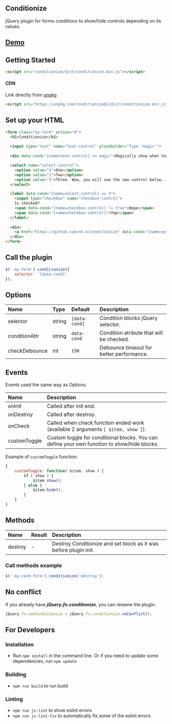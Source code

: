 ## Conditionize
jQuery plugin for forms conditions to show/hide controls depending on its values.

## [Demo](https://codepen.io/_nK/pen/jvdLKM)

## Getting Started

```html
<script src="conditionize/dist/conditionize.min.js"></script>
```

#### CDN
Link directly from [unpkg](https://unpkg.com/)
```html
<script src="https://unpkg.com/conditionize@1/dist/conditionize.min.js"></script>
```

## Set up your HTML
```html
<form class="my-form" action="#">
  <h1>Conditionize</h1>
  
  <input type="text" name="text-control" placeholder="Type 'magic'">
  
  <div data-cond="[name=text-control] == magic">Magically show when text control contains 'magic' word.</div>

  <select name="select-control">
    <option value="1">One</option>
    <option value="2">Two</option>
    <option value="3">Three. Wow, you will see the new control below...</option>
  </select>

  <label data-cond="[name=select-control] == 3">
    <input type="checkbox" name="checkbox-control">
    Is checked?
    <span data-cond="[name=checkbox-control] != true">Nope</span>
    <span data-cond="[name=checkbox-control]">Yep</span>
  </label>
  
  <div>
    <a href="https://github.com/nk-o/conditionize" data-cond="[name=select-control] == 3 && [name=checkbox-control] == true">GitHub</a>
  </div>
</form>
```

## Call the plugin

```javascript
$('.my-form').conditionize({
    selector: '[data-cond]'
});
```

## Options
Name | Type | Default | Description
:--- | :--- | :------ | :----------
selector | string | `[data-cond]` | Condition blocks jQuery selector.
conditionAttr | string | `data-cond` | Condition atribute that will be checked.
checkDebounce | int | `150` | Debounce timeout for better performance.

## Events
Events used the same way as Options.

Name | Description
:--- | :----------
onInit | Called after init end.
onDestroy | Called after destroy.
onCheck | Called when check function ended work (available 2 arguments `[ $item, show ]`).
customToggle | Custom toggle for conditional blocks. You can define your own function to show/hide blocks.

Example of `customToggle` function:
```javascript
{
    customToggle: function( $item, show ) {
        if ( show ) {
            $item.show();
        } else {
            $item.hide();
        }
    }
}
```

## Methods
Name | Result | Description
:--- | :----- | :----------
destroy | - | Destroy Conditionize and set block as it was before plugin init.

### Call methods example
```javascript
$('.my-cond-form').conditionize('destroy');
```


## No conflict
If you already have ***jQuery.fn.conditionize***, you can rename the plugin.

```javascript
jQuery.fn.newConditionize = jQuery.fn.conditionize.noConflict();
```

## For Developers

### Installation
* Run `npm install` in the command line. Or if you need to update some dependencies, run `npm update`

### Building
* `npm run build` to run build

### Linting
* `npm run js-lint` to show eslint errors
* `npm run js-lint-fix` to automatically fix some of the eslint errors
